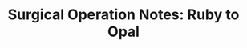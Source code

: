 ---
hackday: "17-manchester"
title: "Surgical Operation Notes: Ruby to Opal"
summary: "Surgical operation notes form a key part of a patient's digital peri-operative care record. We had a legacy web app written in Ruby v1.x that had 15K+ records but did not meet IG requirements and was due to be deleted. Our team managed to get it running, exported the db schema and re-built it using Opal."
team:
  - "Grant Forrest"
  - "Adrian Wilkins"
  - "Ross Jones"
links:
   code:
    - "https://github.com/awilkins/opnote"
---